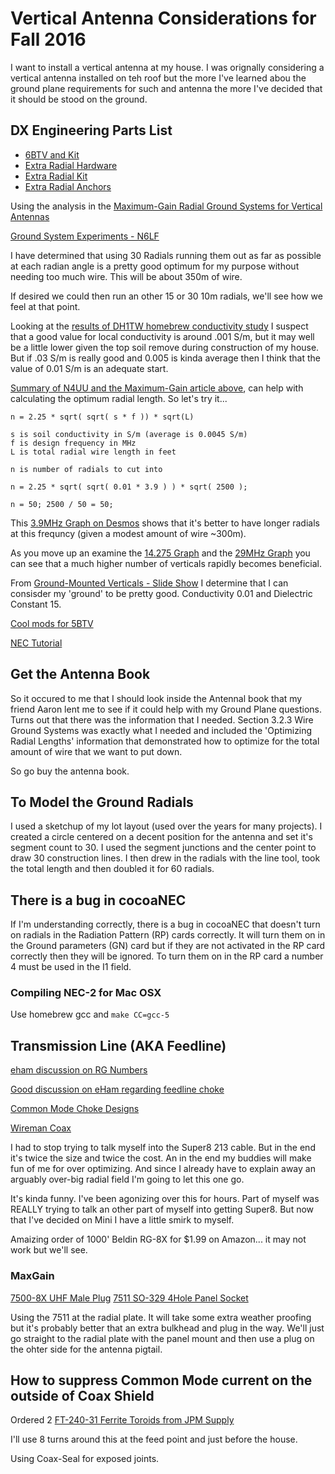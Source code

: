 # Vertical Antenna Considerations for Fall 2016

I want to install a vertical antenna at my house.  I was orignally
considering a vertical antenna installed on teh roof but the more I've
learned abou the ground plane requirements for such and antenna the more
I've decided that it should be stood on the ground.

## DX Engineering Parts List

 - [6BTV and Kit](https://www.dxengineering.com/parts/dxe-hsr-5btv-p1)
 - [Extra Radial Hardware](https://www.dxengineering.com/parts/dxe-radp-1hwk)
 - [Extra Radial Kit](https://www.dxengineering.com/parts/dxe-radw-1000kbd)
 - [Extra Radial Anchors](https://www.dxengineering.com/parts/dxe-stpl-100bd)

Using the analysis in the [Maximum-Gain Radial Ground Systems for
Vertical
Antennas](http://ncjweb.com/bonus-content/k3lcmaxgainradials.pdf)

[Ground System Experiments - N6LF](http://www.antennasbyn6lf.com/2009/12/series-of-qex-articles-on-ground-system-experiments.html)

I have determined that using 30 Radials running them out as far as
possible at each radian angle is a pretty good optimum for my purpose
without needing too much wire.  This will be about 350m of wire.

If desired we could then run an other 15 or 30 10m radials, we'll see
how we feel at that point.

Looking at the [results of DH1TW homebrew conductivity
study](http://www.hsfdg.org/wiki/OptimalRadials) I suspect that a good
value for local conductivity is around .001 S/m, but it may well be
a little lower given the top soil remove during construction of my
house.  But if .03 S/m is really good and 0.005 is kinda average then I
think that the value of 0.01 S/m is an adequate start.

[Summary of N4UU and the Maximum-Gain article
above](http://www.hsfdg.org/wiki/OptimalRadials), can help with
calculating the optimum radial length.  So let's try it...

    n = 2.25 * sqrt( sqrt( s * f )) * sqrt(L)

    s is soil conductivity in S/m (average is 0.0045 S/m)
    f is design frequency in MHz
    L is total radial wire length in feet

    n is number of radials to cut into

    n = 2.25 * sqrt( sqrt( 0.01 * 3.9 ) ) * sqrt( 2500 );

    n = 50; 2500 / 50 = 50;

This [3.9MHz Graph on Desmos](://www.desmos.com/calculator/po0lvwwsxa)
shows that it's better to have longer radials at this frequncy (given a
modest amount of wire ~300m).

As you move up an examine the [14.275
Graph](https://www.desmos.com/calculator/enko37folc) and the [29MHz
Graph](https://www.desmos.com/calculator/6vdhj293xy) you can see that a
much higher number of verticals rapidly becomes beneficial.

From [Ground-Mounted Verticals - Slide
Show](http://slideplayer.com/slide/6165940/) I determine that I can
consisder my 'ground' to be pretty good. Conductivity 0.01 and
Dielectric Constant 15.

[Cool mods for 5BTV](http://www.ccars.org/projects/BTV/tech_5btv.htm)

[NEC Tutorial](http://www.qsl.net/4nec2/Tutorial.pdf)

## Get the Antenna Book

So it occured to me that I should look inside the Antennal book that my
friend Aaron lent me to see if it could help with my Ground Plane
questions.  Turns out that there was the information that I
needed.  Section 3.2.3 Wire Ground Systems was exactly what I needed and
included the 'Optimizing Radial Lengths' information that demonstrated
how to optimize for the total amount of wire that we want to put down.

So go buy the antenna book.

## To Model the Ground Radials

I used a sketchup of my lot layout (used over the years for many
projects).  I created a circle centered on a decent position for the
antenna and set it's segment count to 30.  I used the segment junctions
and the center point to draw 30 construction lines.  I then drew in the
radials with the line tool, took the total length and then doubled it
for 60 radials.

## There is a bug in cocoaNEC

If I'm understanding correctly, there is a bug in cocoaNEC that doesn't
turn on radials in the Radiation Pattern (RP) cards correctly.  It will
turn them on in the Ground parameters (GN) card but if they are not
activated in the RP card correctly then they will be ignored.  To turn
them on in the RP card a number 4 must be used in the I1 field.

### Compiling NEC-2 for Mac OSX

Use homebrew gcc and `make CC=gcc-5`


## Transmission Line (AKA Feedline)

[eham discussion on RG Numbers](http://www.eham.net/ehamforum/smf/index.php?topic=96364.0)

[Good discussion on eHam regarding feedline choke](http://www.eham.net/ehamforum/smf/index.php?action=printpage;topic=108887.0)

[Common Mode Choke Designs](http://www.karinya.net/g3txq/chokes/)

[Wireman Coax](http://thewireman.com/coax.html)

I had to stop trying to talk myself into the Super8 213 cable.  But in
the end it's twice the size and twice the cost.  An in the end my
buddies will make fun of me for over optimizing.  And since I already
have to explain away an arguably over-big radial field I'm going to let
this one go.

It's kinda funny.  I've been agonizing over this for hours.  Part of
myself was REALLY trying to talk an other part of myself into getting
Super8.  But now that I've decided on Mini I have a little smirk to
myself.


Amaizing order of 1000' Beldin RG-8X for $1.99 on Amazon... it may not
work but we'll see.

### MaxGain
[7500-8X UHF Male Plug](http://www.mgs4u.com/RF-adapters.htm)
[7511 SO-329 4Hole Panel Socket](http://www.mgs4u.com/RF-adapters.htm)

Using the 7511 at the radial plate.  It will take some extra weather
proofing but it's probably better that an extra bulkhead and plug in the
way.  We'll just go straight to the radial plate with the panel mount
and then use a plug on the ohter side for the antenna pigtail.

## How to suppress Common Mode current on the outside of Coax Shield

Ordered 2 [FT-240-31 Ferrite Toroids from JPM Supply](http://www.jpmsupply.com/Toroid-Core-FT240-31-Ferrite-p/38022.htm)

I'll use 8 turns around this at the feed point and just before the
house.

Using Coax-Seal for exposed joints.
